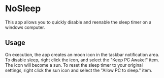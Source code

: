 # NoSleep
This app allows you to quickly disable and reenable the sleep timer on a windows computer. 

## Usage
On execution, the app creates an moon icon in the taskbar notification area. To disable sleep, right click the icon, and select the "Keep PC Awake!" item. The icon will become a sun. 
To reset the sleep timer to your original settings, right click the sun icon and select the "Allow PC to sleep." item.
